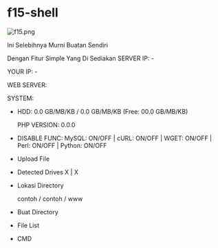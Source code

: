 # f15-shell

![f15.png](https://github.com/user-attachments/assets/537a1da7-ec6c-45c6-91d8-ea9d928a42ae)

Ini Selebihnya Murni Buatan Sendiri

Dengan Fitur Simple Yang Di Sediakan
  SERVER IP: -

  YOUR IP: -

  WEB SERVER: 

  SYSTEM: 

- HDD: 0.0 GB/MB/KB / 0.0 GB/MB/KB (Free: 00.0 GB/MB/KB)

  PHP VERSION: 0.0.0

- DISABLE FUNC: 
  MySQL: ON/OFF | cURL: ON/OFF | WGET: ON/OFF | Perl: ON/OFF | Python: ON/OFF

- Upload File

- Detected Drives
  X | X

- Lokasi Directory

  contoh / contoh / www

- Buat Directory

- File List

- CMD

